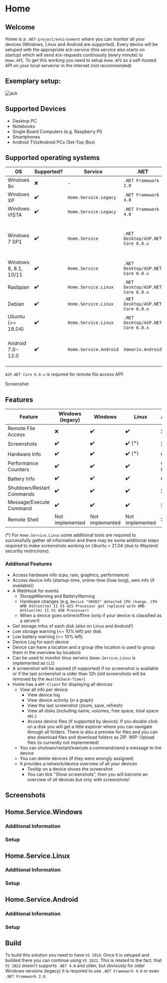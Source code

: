 # Home

## Welcome
Home is a ``.NET-project/environment`` where you can monitor all your devices (Windows, Linux and Android are supported). Every device 
will be setuped with the appropriate `ACK`-service (this service also starts on startup) which will send ``ACK``-requests continously (every minute) to `Home.API`.
To get this working you need to setup `Home.API` as a self-hosted API on your local server/or in the internet (not recommended)

## Exemplary setup:

![ack](https://user-images.githubusercontent.com/10423894/173809046-37eaddea-b106-40d7-ac3a-661642a3a2f8.png)

## Supported Devices
- Desktop PC
- Notebooks
- Single Board Computers (e.g. Raspberry PI)
- Smartphones
- Android TVs/Android PCs (Set-Top-Box)

## Supported operating systems
| OS                    | Supported?      | Service                  | .NET                                | Information                                                   |
|-----------------------|--------------------|--------------------------|-------------------------------------|---------------------------------------------------------------|
| Windows 9x            | :x:                | -                        | ``.NET Framework 2.0``              | -                                                             |
| Windows XP            | :heavy_check_mark: | ``Home.Service.Legacy``  | ``.NET Framework 4.0``              | No file access!                                               |
| Windows VISTA         | :heavy_check_mark: | ``Home.Service.Legacy``  | ``.NET Framework 4.0``              | No remote file access!                                        |
| Windows 7 SP1         | :heavy_check_mark: | ``Home.Service``         | ``.NET Desktop/ASP.NET Core 6.0.x`` | #LEGACY Compiler-Flag (using WebClient instead of HttpClient) |
| Windows 8, 8.1, 10/11 | :heavy_check_mark: | ``Home.Service``         | ``.NET Desktop/ASP.NET Core 6.0.x`` | -                                                             |
| Rasbpian              | :heavy_check_mark: | ``Home.Service.Linux``   | ``.NET Desktop/ASP.NET Core 6.0.x`` | -                                                             |
| Debian                | :heavy_check_mark: | ``Home.Service.Linux``   | ``.NET Desktop/ASP.NET Core 6.0.x`` | -                                                             |
| Ubuntu (>= 18.04)     | :heavy_check_mark: | ``Home.Service.Linux``   | ``.NET Desktop/ASP.NET Core 6.0.x`` | -                                                             |
| Android 7.0-12.0      | :heavy_check_mark: | ``Home.Service.Android`` | ``Xamarin.Android``                     | No remote file access and NoGL-Version available!                 |

``ASP.NET Core 6.0.x`` is required for remote file access API!

Screenshot


## Features
| Feature                   | Windows (legacy)   | Windows            | Linux                  | Android            |
|---------------------------|--------------------|--------------------|------------------------|--------------------|
| Remote File Access        | :x:                | :heavy_check_mark: | :heavy_check_mark:     | :x:                |
| Screenshots               | :heavy_check_mark: | :heavy_check_mark: | :heavy_check_mark: (*) | :x:                |
| Hardware Info             | :heavy_check_mark: | :heavy_check_mark: | :heavy_check_mark: (*) | :heavy_check_mark: |
| Performance Counters      | :heavy_check_mark: | :heavy_check_mark: | :heavy_check_mark:     | Only RAM           |
| Battery Info              | :heavy_check_mark: | :heavy_check_mark: | :heavy_check_mark:     | :heavy_check_mark: |
| Shutdown/Restart Commands | :heavy_check_mark: | :heavy_check_mark: | :heavy_check_mark:     | :x:                |
| Message/Execute Command   | :heavy_check_mark: | :heavy_check_mark: | :heavy_check_mark:     | :x:                |
| Remote Shell              | Not implemented    | Not implemented    | Not implemented        | :x:                |

(*) For ``Home.Service.Linux`` some additional tools are required to successfully gather all information and there may be some additional steps required to make screenshots working on Ubuntu > 21.04 (due to Wayland securitiy restrictions).

### Additonal Features
- Access hardware info (cpu, ram, graphics, performance)
- Access device info (startup-time, online-time (how long), oem info (if available))
- A WebHook for events
   - StorageWarning and BatteryWarning
   - Hardware changes (e.g. ``Device "SRV03" detected CPU change. CPU AMD Athlon(tm) II X3 425 Processor got replaced with AMD Athlon(tm) II X3 450 Processor)``
   - When a device goes online/offline (only if your device is classified as a server!)
- Get storage infos of each disk (also on Linux and Android!)
- Low storage warning (<= 10% left) per disk
- Low battery warning (<= 10% left)
- Device Log for each device
- Device can have a location and a group (the location is used to group them in the overview by location)
- Can be used to monitor linux servers (``Home.Service.Linux`` is implemented as ``CLI``)
- A screenshot will be aquired (if supported) if no screenshot is available or if the last screenshot is older than 12h (old screenshots will be removed by the ``HealthCheck-Timer``)
- Home has a ``WPF-Client`` for displaying all devices
   - View all info per device
      - View device log
      - View device activity (in a graph)
      - View the last screenshot (zoom, save, refresh)
      - View all disks (including name, volumes, free space, total space etc.)
      - Access device files (if supported by device): If you double click on a disk you will get a little explorer where you can navigate through all folders. There is also a preview for files and you can also download files and download folders as ZIP. WIP: Upload files (is currently not implemented)
   - You can shutown/restart/execute a command/send a message to the device
   - You can delete devices (if they were wrongly assigned) 
   - It provides a network/device overview of all your devices
      - Tooltip on a device shows the screenshot
      - You can tick "Show screenshots", then you will become an overview of all devices but only with screenshots!  

## Screenshots

## Home.Service.Windows
### Additional Information
### Setup

## Home.Service.Linux
### Additional Information
### Setup

## Home.Service.Android
### Additional Information
### Setup

## Build
To build this solution you need to have ``VS 2019``. Once it is setuped and builded there you can continue using ``VS 2022``. This is related to the fact, that ``VS 2022`` doesn't supports ``.NET 4.0`` and older, but obviously for older Windows versions (legacy) it is required to use ``.NET Framework 4.0`` or even ``.NET Framework 2.0``.

